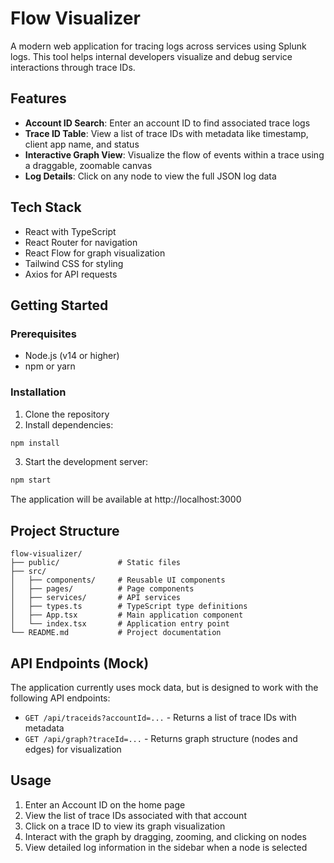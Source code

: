# Flow Visualizer

A modern web application for tracing logs across services using Splunk logs. This tool helps internal developers visualize and debug service interactions through trace IDs.

## Features

- **Account ID Search**: Enter an account ID to find associated trace logs
- **Trace ID Table**: View a list of trace IDs with metadata like timestamp, client app name, and status
- **Interactive Graph View**: Visualize the flow of events within a trace using a draggable, zoomable canvas
- **Log Details**: Click on any node to view the full JSON log data

## Tech Stack

- React with TypeScript
- React Router for navigation
- React Flow for graph visualization
- Tailwind CSS for styling
- Axios for API requests

## Getting Started

### Prerequisites

- Node.js (v14 or higher)
- npm or yarn

### Installation

1. Clone the repository
2. Install dependencies:

```bash
npm install
```

3. Start the development server:

```bash
npm start
```

The application will be available at http://localhost:3000

## Project Structure

```
flow-visualizer/
├── public/             # Static files
├── src/
│   ├── components/     # Reusable UI components
│   ├── pages/          # Page components
│   ├── services/       # API services
│   ├── types.ts        # TypeScript type definitions
│   ├── App.tsx         # Main application component
│   └── index.tsx       # Application entry point
└── README.md           # Project documentation
```

## API Endpoints (Mock)

The application currently uses mock data, but is designed to work with the following API endpoints:

- `GET /api/traceids?accountId=...` - Returns a list of trace IDs with metadata
- `GET /api/graph?traceId=...` - Returns graph structure (nodes and edges) for visualization

## Usage

1. Enter an Account ID on the home page
2. View the list of trace IDs associated with that account
3. Click on a trace ID to view its graph visualization
4. Interact with the graph by dragging, zooming, and clicking on nodes
5. View detailed log information in the sidebar when a node is selected
